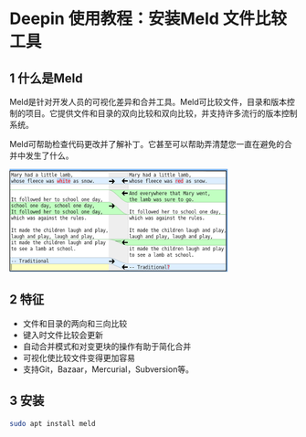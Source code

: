 # Deepin 使用教程：安装Meld 文件比较工具


## 1 什么是Meld

Meld是针对开发人员的可视化差异和合并工具。Meld可比较文件，目录和版本控制的项目。它提供文件和目录的双向比较和双向比较，并支持许多流行的版本控制系统。

Meld可帮助检查代码更改并了解补丁。它甚至可以帮助弄清楚您一直在避免的合并中发生了什么。

![](https://raw.githubusercontent.com/BeyondXinXin/BeyondXinXIn/main/%E6%93%8D%E4%BD%9C%E7%B3%BB%E7%BB%9F/deepin/%E5%AE%89%E8%A3%85meld%20%E6%96%87%E4%BB%B6%E6%AF%94%E8%BE%83%E5%B7%A5%E5%85%B7.md/583464410238740.png)

## 2 特征
- 文件和目录的两向和三向比较
- 键入时文件比较会更新
- 自动合并模式和对变更块的操作有助于简化合并
- 可视化使比较文件变得更加容易
- 支持Git，Bazaar，Mercurial，Subversion等。

## 3 安装
```bash
sudo apt install meld
```


